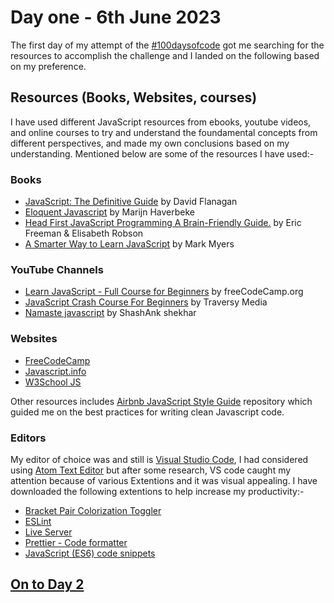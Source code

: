 # Day one - 6th June 2023
The first day of my attempt of the [#100daysofcode](https://www.100daysofcode.com/) got me searching for the resources to accomplish the challenge and I landed on the following based on my preference.
## Resources (Books, Websites, courses)
I have used different JavaScript resources from ebooks, youtube videos, and online courses to try and understand the foundamental concepts from different perspectives, and made my own conclusions based on my understanding. Mentioned below are some of the resources I have used:-
### Books

- [JavaScript: The Definitive Guide](https://www.amazon.com/JavaScript-Definitive-Guide-Activate-Guides/dp/0596805527) by David Flanagan 
- [Eloquent Javascript](https://eloquentjavascript.net/) by Marijn Haverbeke
- [Head First JavaScript Programming A Brain-Friendly Guide.](https://www.amazon.com/Head-First-JavaScript-Programming-Brain-Friendly/dp/144934013X) by  Eric Freeman & Elisabeth Robson
- [A Smarter Way to Learn JavaScript](https://www.amazon.com/Smarter-Way-Learn-JavaScript-technology-ebook/dp/B00H1W9I6C) by  Mark Myers 

### YouTube Channels

- [Learn JavaScript - Full Course for Beginners](https://www.youtube.com/watch?v=PkZNo7MFNFg&t=4s) by freeCodeCamp.org 
- [JavaScript Crash Course For Beginners](https://www.youtube.com/watch?v=hdI2bqOjy3c) by Traversy Media
- [Namaste javascript](https://www.youtube.com/watch?v=pN6jk0uUrD8&list=PLlasXeu85E9cQ32gLCvAvr9vNaUccPVNP) by ShashAnk shekhar

### Websites

- [FreeCodeCamp](https://www.freecodecamp.org/news/learn-these-javascript-fundamentals-and-become-a-better-developer-2a031a0dc9cf/)
- [Javascript.info](https://javascript.info/)
- [W3School JS](https://www.w3schools.com/js/DEFAULT.asp)

Other resources includes [Airbnb JavaScript Style Guide](https://github.com/airbnb/javascript) repository which guided me on the best practices for writing clean Javascript code.

### Editors

My editor of choice was and still is [Visual Studio Code](https://code.visualstudio.com/), I had considered using [Atom Text Editor](https://atom.en.softonic.com/) but after some research, VS code caught my attention because of various Extentions and it was visual appealing. I have downloaded the following extentions to help increase my productivity:-
- [Bracket Pair Colorization Toggler](https://marketplace.visualstudio.com/items?itemName=dzhavat.bracket-pair-toggler)
- [ESLint](https://marketplace.visualstudio.com/items?itemName=dbaeumer.vscode-eslint)
- [Live Server](https://marketplace.visualstudio.com/items?itemName=ritwickdey.LiveServer)
- [Prettier - Code formatter](https://marketplace.visualstudio.com/items?itemName=esbenp.prettier-vscode)
- [JavaScript (ES6) code snippets](https://marketplace.visualstudio.com/items?itemName=xabikos.JavaScriptSnippets)

## [On to Day 2](/day2/day2.md)